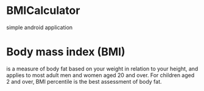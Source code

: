 # BMICalculator
simple android application 

# Body mass index (BMI) 
is a measure of body fat based on your weight in relation to your height, and applies to most adult men and women aged 20 and over. For children aged 2 and over, BMI percentile is the best assessment of body fat.
